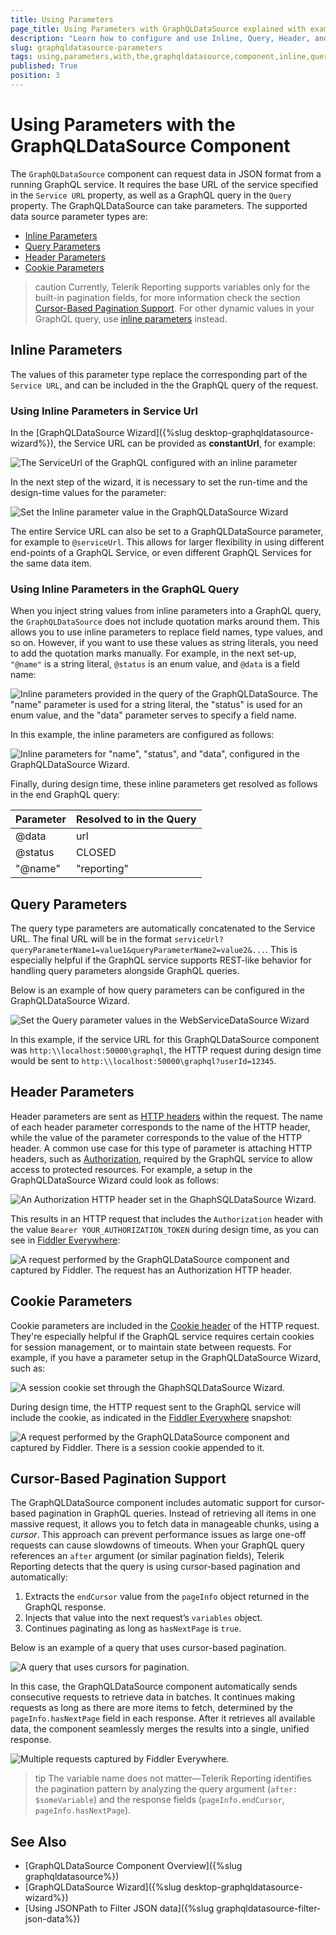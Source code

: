 ```yaml
---
title: Using Parameters
page_title: Using Parameters with GraphQLDataSource explained with examples
description: "Learn how to configure and use Inline, Query, Header, and Cookie Parameters with the GraphQLDataSource component in Telerik Reporting."
slug: graphqldatasource-parameters
tags: using,parameters,with,the,graphqldatasource,component,inline,query,header,cookie,fiddler,configure
published: True
position: 3
---
```


# Using Parameters with the GraphQLDataSource Component

The `GraphQLDataSource` component can request data in JSON format from a running GraphQL service. It requires the base URL of the service specified in the `Service URL` property, as well as a GraphQL query in the `Query` property. The GraphQLDataSource can take parameters. The supported data source parameter types are:

* [Inline Parameters](#inline-parameters)
* [Query Parameters](#query-parameters)
* [Header Parameters](#header-parameters)
* [Cookie Parameters](#cookie-parameters)

>caution Currently, Telerik Reporting supports variables only for the built-in pagination fields, for more information check the section [Cursor-Based Pagination Support](#cursor-based-pagination-support).
> For other dynamic values in your GraphQL query, use [inline parameters](#inline-parameters) instead. 

## Inline Parameters

The values of this parameter type replace the corresponding part of the `Service URL`, and can be included in the the GraphQL query of the request.

### Using Inline Parameters in Service Url

In the [GraphQLDataSource Wizard]({%slug desktop-graphqldatasource-wizard%}), the Service URL can be provided as __constantUrl__, for example:

![The ServiceUrl of the GraphQL configured with an inline parameter](images/GraphQLDataSourceUrl.png)

In the next step of the wizard, it is necessary to set the run-time and the design-time values for the parameter:

![Set the Inline parameter value in the GraphQLDataSource Wizard](images/GraphQLDataSourceInlineParameterEndpoint.png)

The entire Service URL can also be set to a GraphQLDataSource parameter, for example to `@serviceUrl`. This allows for larger flexibility in using different end-points of a GraphQL Service, or even different GraphQL Services for the same data item.

### Using Inline Parameters in the GraphQL Query

When you inject string values from inline parameters into a GraphQL query, the `GraphQLDataSource` does not include quotation marks around them. This allows you to use inline parameters to replace field names, type values, and so on. However, if you want to use these values as string literals, you need to add the quotation marks manually. For example, in the next set-up, `"@name"` is a string literal, `@status` is an enum value, and `@data` is a field name:

![Inline parameters provided in the query of the GraphQLDataSource. The "name" parameter is used for a string literal, the "status" is used for an enum value, and the "data" parameter serves to specify a field name.](images/GraphQLDataSourceQueryInlineParameters.png)

In this example, the inline parameters are configured as follows:

![Inline parameters for "name", "status", and "data", configured in the GraphQLDataSource Wizard.](images/GraphQLDataSourceInlineParameters.png)

Finally, during design time, these inline parameters get resolved as follows in the end GraphQL query:

| **Parameter** | **Resolved to in the Query**              |
|---------------|-------------------------------------------|
| @data         | url                                       |
| @status       | CLOSED                                    |
| "@name"       | "reporting"                               |

## Query Parameters

The query type parameters are automatically concatenated to the Service URL. The final URL will be in the format `serviceUrl?queryParameterName1=value1&queryParameterName2=value2&...`. This is especially helpful if the GraphQL service supports REST-like behavior for handling query parameters alongside GraphQL queries. 

Below is an example of how query parameters can be configured in the GraphQLDataSource Wizard.

![Set the Query parameter values in the WebServiceDataSource Wizard](images/GraphQLDataSourceQueryParameter.png)

In this example, if the service URL for this GraphQLDataSource component was `http:\\localhost:50000\graphql`, the HTTP request during design time would be sent to `http:\\localhost:50000\graphql?userId=12345`.

## Header Parameters

Header parameters are sent as [HTTP headers](https://developer.mozilla.org/en-US/docs/Web/HTTP/Headers) within the request. The name of each header parameter corresponds to the name of the HTTP header, while the value of the parameter corresponds to the value of the HTTP header. A common use case for this type of parameter is attaching HTTP headers, such as [Authorization](https://developer.mozilla.org/en-US/docs/Web/HTTP/Headers/Authorization), required by the GraphQL service to allow access to protected resources. For example, a setup in the GraphQLDataSource Wizard could look as follows:

![An Authorization HTTP header set in the GhaphSQLDataSource Wizard.](images/GraphQLDataSourceHeaderParameter.png)

This results in an HTTP request that includes the `Authorization` header with the value `Bearer YOUR_AUTHORIZATION_TOKEN` during design time, as you can see in [Fiddler Everywhere](https://www.telerik.com/fiddler/fiddler-everywhere):

![A request performed by the GraphQLDataSource component and captured by Fiddler. The request has an Authorization HTTP header.](images/AuthorizationTokenFiddlerEverywhere.png)

## Cookie Parameters

Cookie parameters are included in the [Cookie header](https://developer.mozilla.org/en-US/docs/Web/HTTP/Headers/Cookie) of the HTTP request. They're especially helpful if the GraphQL service requires certain cookies for session management, or to maintain state between requests. For example, if you have a parameter setup in the GraphQLDataSource Wizard, such as:

![A session cookie set through the GhaphSQLDataSource Wizard.](images/GraphQLDataSourceCookieParameter.png) 

During design time, the HTTP request sent to the GraphQL service will include the cookie, as indicated in the [Fiddler Everywhere](https://www.telerik.com/fiddler/fiddler-everywhere) snapshot:

![A request performed by the GraphQLDataSource component and captured by Fiddler. There is a session cookie appended to it.](images/CookieSessionFiddlerEverywhere.png)

## Cursor-Based Pagination Support

The GraphQLDataSource component includes automatic support for cursor-based pagination in GraphQL queries. Instead of retrieving all items in one massive request, it allows you to fetch data in manageable chunks, using a *cursor*. This approach can prevent performance issues as large one-off requests can cause slowdowns of timeouts. When your GraphQL query references an `after` argument (or similar pagination fields), Telerik Reporting detects that the query is using cursor-based pagination and automatically:

1. Extracts the `endCursor` value from the `pageInfo` object returned in the GraphQL response.
1. Injects that value into the next request’s `variables` object.
1. Continues paginating as long as `hasNextPage` is `true`.

Below is an example of a query that uses cursor-based pagination.

![A query that uses cursors for pagination.](images/GraphQLDataSourceQueryCursor.png)

In this case, the GraphQLDataSource component automatically sends consecutive requests to retrieve data in batches. It continues making requests as long as there are more items to fetch, determined by the `pageInfo.hasNextPage` field in each response. After it retrieves all available data, the component seamlessly merges the results into a single, unified response.

![Multiple requests captured by Fiddler Everywhere.](images/FiddlerEverywhereMultipleRequestsCursors.png)

>tip The variable name does not matter—Telerik Reporting identifies the pagination pattern by analyzing the query argument (`after: $someVariable`) and the response fields (`pageInfo.endCursor`, `pageInfo.hasNextPage`).

## See Also

* [GraphQLDataSource Component Overview]({%slug graphqldatasource%})
* [GraphQLDataSource Wizard]({%slug desktop-graphqldatasource-wizard%})
* [Using JSONPath to Filter JSON data]({%slug graphqldatasource-filter-json-data%})